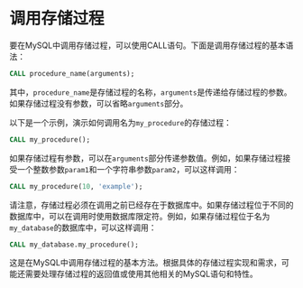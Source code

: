 # 调用存储过程

要在MySQL中调用存储过程，可以使用CALL语句。下面是调用存储过程的基本语法：

```sql
CALL procedure_name(arguments);
```

其中，`procedure_name`是存储过程的名称，`arguments`是传递给存储过程的参数。如果存储过程没有参数，可以省略`arguments`部分。

以下是一个示例，演示如何调用名为`my_procedure`的存储过程：

```sql
CALL my_procedure();
```

如果存储过程有参数，可以在`arguments`部分传递参数值。例如，如果存储过程接受一个整数参数`param1`和一个字符串参数`param2`，可以这样调用：

```sql
CALL my_procedure(10, 'example');
```

请注意，存储过程必须在调用之前已经存在于数据库中。如果存储过程位于不同的数据库中，可以在调用时使用数据库限定符。例如，如果存储过程位于名为`my_database`的数据库中，可以这样调用：

```sql
CALL my_database.my_procedure();
```

这是在MySQL中调用存储过程的基本方法。根据具体的存储过程实现和需求，可能还需要处理存储过程的返回值或使用其他相关的MySQL语句和特性。




